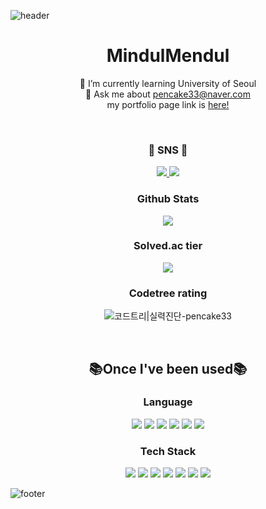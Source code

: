 ![header](https://capsule-render.vercel.app/api?type=waving&color=93a9d1&section=header&fontSize=50&fontColor=5B6982&animation=twinkling)

<div align="center">
  <p>
    <h1><b>MindulMendul </b></h1>
    🌱 I’m currently learning University of Seoul
    </br>
    💬 Ask me about <a href="mailto:pencake33@naver.com">pencake33@naver.com</a>
    </br>
    my portfolio page link is <a href="https://mindulpage.vercel.app">here!</a>
  </p>
  </br>
  <p class="sns">
    <h3><b>💌 SNS 💌 </b></h3>
    <a href="https://www.instagram.com/Mindul_Mendul/">
      <img src="https://img.shields.io/badge/-Instagram-E4405F?style=round&logo=instagram&logoColor=white&link=https://www.instagram.com/Mindul_Mendul/"/>
    </a>
    <a href="https://blog.naver.com/pencake33">
      <img src="https://img.shields.io/badge/-Blog-03C75A?style=round&logo=Naver&logoColor=white&link=https://blog.naver.com/pencake33"/>
    </a>
    <h3><b> Github Stats </b></h3>
    <img src="https://github-readme-stats.vercel.app/api?username=MindulMendul&show_icons=true&theme=default"/>
    <h3><b> Solved.ac tier </b></h3>
    <img src="http://mazassumnida.wtf/api/v2/generate_badge?boj=pencake33"/>
    <h3><b> Codetree rating </b></h3>
    <img src="https://banner.codetree.ai/v1/banner/pencake33" alt="코드트리|실력진단-pencake33" />
  </p>
  </br>
  <p class="once">
    <h2><b>📚Once I've been used📚</b></h2>
    <p class="language">
      <h3><b>Language</b></h3>
      <img src="https://img.shields.io/badge/-JavaScript-F7DF1E?style=for-the-badge&logo=javascript&logoColor=white"/>
      <img src="https://img.shields.io/badge/-TypeScript-3178C6?style=for-the-badge&logo=typescript&logoColor=white"/>
      <img src="https://img.shields.io/badge/python-3670A0?style=for-the-badge&logo=python&logoColor=white"/>
      <img src="https://img.shields.io/badge/c-A8B9CC.svg?style=for-the-badge&logo=c%2B%2B&logoColor=white"/>
      <img src="https://img.shields.io/badge/c++-%2300599C.svg?style=for-the-badge&logo=c%2B%2B&logoColor=white"/>
      <img src="https://img.shields.io/badge/c%23-%23239120.svg?style=for-the-badge&logo=c-sharp&logoColor=white"/>
    </p>
    <p class="tech stack">
      <h3><b>Tech Stack</b></h3>
      <img src="https://img.shields.io/badge/Node.js-339933?style=for-the-badge&logo=node.js&logoColor=white"/>
      <img src="https://img.shields.io/badge/-React-61DAFB?style=for-the-badge&logo=react&logoColor=white"/>
      <img src="https://img.shields.io/badge/Next.js-000000?style=for-the-badge&logo=Next.js&logoColor=white"/>
      <img src="https://img.shields.io/badge/-Bootstrap-7952B3?style=for-the-badge&logo=bootstrap&logoColor=white"/>
      <img src="https://img.shields.io/badge/Tailwind CSS-06B6D4?style=for-the-badge&logo=node.js&logoColor=white"/>
      <img src="https://img.shields.io/badge/Axios-5A29E4?style=for-the-badge&logo=axios&logoColor=white"/>
      <img src="https://img.shields.io/badge/Discord.js-5865F2?style=for-the-badge&logo=Discord&logoColor=white"/>
    </p>
  </p>
</div>

![footer](https://capsule-render.vercel.app/api?type=waving&color=93a9d1&section=footer&fontSize=50&fontColor=5B6982&animation=twinkling)

